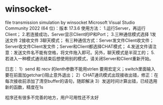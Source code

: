 # winsocket-
file transmission simulation by winsocket
Microsoft Visual Studio Community 2022 (64 位)：版本 17.3.6
使用方法：
1.运行Server，再运行Client；
2.若连接成功，Server显示Client的IP和Port；
3.三种通信模式选择 1发送文件 2接收文件 3聊天模式；
   有三种通信方式：Server发文件Client收文件；Server收文件Client发文件；Server和Client都选择CHAT模式；
4.发送文件请注意：发送文件名不能有空格，将文件拖入即可。另外，聊天模式是半双工的；
5.若进入一种模式通讯结束后想使用别的模式，请关闭Server和Client重新开始。

日志：
1）send 和 recv 的lenth参数不能用strlen 要用宏定义；switch里面输入要在前面加getchar()阻止意外退出；
2）CHAT通讯模式出现接收出错，修正：在每次接收前添加了清空buffer的语句，随即解决
3）发送时间计算出错，已经选用新的函数，精度在1s

程序还有很多不完善的地方，用户可用性还不太好
